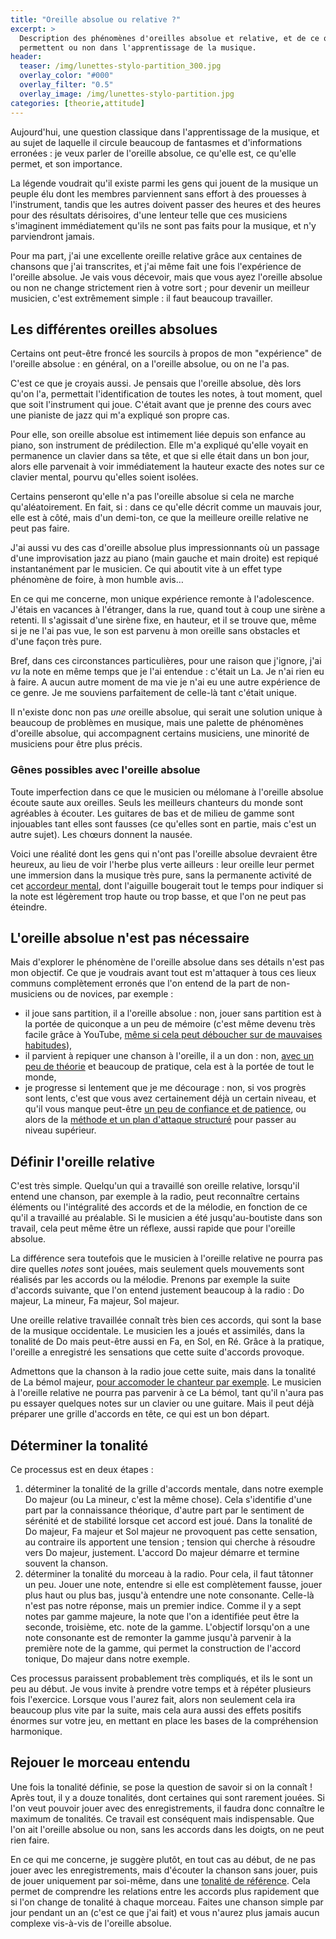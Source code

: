 ```yaml
---
title: "Oreille absolue ou relative ?"
excerpt: >
  Description des phénomènes d'oreilles absolue et relative, et de ce qu'elles 
  permettent ou non dans l'apprentissage de la musique.
header:
  teaser: /img/lunettes-stylo-partition_300.jpg
  overlay_color: "#000"
  overlay_filter: "0.5"
  overlay_image: /img/lunettes-stylo-partition.jpg
categories: [theorie,attitude]
---
```


Aujourd'hui, une question classique dans l'apprentissage de la musique, et au 
sujet de laquelle il circule beaucoup de fantasmes et d'informations erronées : 
je veux parler de l'oreille absolue, ce qu'elle est, ce qu'elle permet, et son 
importance.

La légende voudrait qu'il existe parmi les gens qui jouent de la musique un 
peuple élu dont les membres parviennent sans effort à des prouesses à 
l'instrument, tandis que les autres doivent passer des heures et des heures 
pour des résultats dérisoires, d'une lenteur telle que ces musiciens 
s'imaginent immédiatement qu'ils ne sont pas faits pour la musique, et n'y 
parviendront jamais.

Pour ma part, j'ai une excellente oreille relative grâce aux centaines de 
chansons que j'ai transcrites, et j'ai même fait une fois l'expérience de 
l'oreille absolue. Je vais vous décevoir, mais que vous ayez l'oreille absolue 
ou non ne change strictement rien à votre sort ; pour devenir un meilleur 
musicien, c'est extrêmement simple : il faut beaucoup travailler.

## Les différentes oreilles absolues

Certains ont peut-être froncé les sourcils à propos de mon "expérience" de 
l'oreille absolue : en général, on a l'oreille absolue, ou on ne l'a pas.

C'est ce que je croyais aussi. Je pensais que l'oreille absolue, dès lors qu'on 
l'a, permettait l'identification de toutes les notes, à tout moment, quel que 
soit l'instrument qui joue. C'était avant que je prenne des cours avec une 
pianiste de jazz qui m'a expliqué son propre cas.

Pour elle, son oreille absolue est intimement liée depuis son enfance au piano, 
son instrument de prédilection. Elle m'a expliqué qu'elle voyait en permanence 
un clavier dans sa tête, et que si elle était dans un bon jour, alors elle 
parvenait à voir immédiatement la hauteur exacte des notes sur ce clavier 
mental, pourvu qu'elles soient isolées.

Certains penseront qu'elle n'a pas l'oreille absolue si cela ne marche 
qu'aléatoirement. En fait, si : dans ce qu'elle décrit comme un mauvais jour, 
elle est à côté, mais d'un demi-ton, ce que la meilleure oreille relative ne 
peut pas faire.

J'ai aussi vu des cas d'oreille absolue plus impressionnants où un passage 
d'une improvisation jazz au piano (main gauche et main droite) est repiqué 
instantanément par le musicien. Ce qui aboutit vite à un effet type phénomène 
de foire, à mon humble avis…

En ce qui me concerne, mon unique expérience remonte à l'adolescence. J'étais 
en vacances à l'étranger, dans la rue, quand tout à coup une sirène a retenti. 
Il s'agissait d'une sirène fixe, en hauteur, et il se trouve que, même si je ne 
l'ai pas vue, le son est parvenu à mon oreille sans obstacles et d'une façon 
très pure.

Bref, dans ces circonstances particulières, pour une raison que j'ignore, j'ai 
*vu* la note en même temps que je l'ai entendue : c'était un La. Je n'ai rien 
eu à faire. A aucun autre moment de ma vie je n'ai eu une autre expérience de 
ce genre. Je me souviens parfaitement de celle-là tant c'était unique.

Il n'existe donc non pas *une* oreille absolue, qui serait une solution unique 
à beaucoup de problèmes en musique, mais une palette de phénomènes d'oreille 
absolue, qui accompagnent certains musiciens, une minorité de musiciens pour 
être plus précis.

### Gênes possibles avec l'oreille absolue

Toute imperfection dans ce que le musicien ou mélomane à l'oreille absolue 
écoute saute aux oreilles. Seuls les meilleurs chanteurs du monde sont 
agréables à écouter. Les guitares de bas et de milieu de gamme sont injouables 
tant elles sont fausses (ce qu'elles sont en partie, mais c'est un autre 
sujet). Les chœurs donnent la nausée.

Voici une réalité dont les gens qui n'ont pas l'oreille absolue devraient être 
heureux, au lieu de voir l'herbe plus verte ailleurs : leur oreille leur permet 
une immersion dans la musique très pure, sans la permanente activité de cet 
[accordeur mental][asg], dont l'aiguille bougerait tout le temps pour indiquer 
si la note est légèrement trop haute ou trop basse, et que l'on ne peut pas 
éteindre.

## L'oreille absolue n'est pas nécessaire

Mais d'explorer le phénomène de l'oreille absolue dans ses détails n'est pas 
mon objectif. Ce que je voudrais avant tout est m'attaquer à tous ces lieux 
communs complètement erronés que l'on entend de la part de non-musiciens ou de 
novices, par exemple :

- il joue sans partition, il a l'oreille absolue : non, jouer sans partition 
est à la portée de quiconque a un peu de mémoire (c'est même devenu très facile 
grâce à YouTube, [même si cela peut déboucher sur de mauvaises 
habitudes][autodidactes]),
- il parvient à repiquer une chanson à l'oreille, il a un don : non, [avec un 
peu de théorie][jouer-oreille] et beaucoup de pratique, cela est à la portée de 
tout le monde,
- je progresse si lentement que je me décourage : non, si vos progrès sont 
lents, c'est que vous avez certainement déjà un certain niveau, et qu'il vous 
manque peut-être [un peu de confiance et de patience][attitude], ou alors de la 
[méthode et un plan d'attaque structuré][theorie] pour passer au niveau 
supérieur.

## Définir l'oreille relative

C'est très simple. Quelqu'un qui a travaillé son oreille relative, lorsqu'il 
entend une chanson, par exemple à la radio, peut reconnaître certains éléments 
ou l'intégralité des accords et de la mélodie, en fonction de ce qu'il a 
travaillé au préalable. Si le musicien a été jusqu'au-boutiste dans son 
travail, cela peut même être un réflexe, aussi rapide que pour l'oreille 
absolue.

La différence sera toutefois que le musicien à l'oreille relative ne pourra pas 
dire quelles *notes* sont jouées, mais seulement quels mouvements sont réalisés 
par les accords ou la mélodie. Prenons par exemple la suite d'accords suivante, 
que l'on entend justement beaucoup à la radio : Do majeur, La mineur, Fa 
majeur, Sol majeur.

Une oreille relative travaillée connaît très bien ces accords, qui sont la base 
de la musique occidentale. Le musicien les a joués et assimilés, dans la 
tonalité de Do mais peut-être aussi en Fa, en Sol, en Ré. Grâce à la pratique, 
l'oreille a enregistré les sensations que cette suite d'accords provoque.

Admettons que la chanson à la radio joue cette suite, mais dans la tonalité de 
La bémol majeur, [pour accomoder le chanteur par exemple][tonalites]. Le 
musicien à l'oreille relative ne pourra pas parvenir à ce La bémol, tant qu'il 
n'aura pas pu essayer quelques notes sur un clavier ou une guitare. Mais il 
peut déjà préparer une grille d'accords en tête, ce qui est un bon départ.

## Déterminer la tonalité

Ce processus est en deux étapes :

1. déterminer la tonalité de la grille d'accords mentale, dans notre exemple Do 
majeur (ou La mineur, c'est la même chose). Cela s'identifie d'une part par la 
connaissance théorique, d'autre part par le sentiment de sérénité et de 
stabilité lorsque cet accord est joué. Dans la tonalité de Do majeur, Fa majeur 
et Sol majeur ne provoquent pas cette sensation, au contraire ils apportent une 
tension ; tension qui cherche à résoudre vers Do majeur, justement. L'accord Do 
majeur démarre et termine souvent la chanson.
2. déterminer la tonalité du morceau à la radio. Pour cela, il faut tâtonner un 
peu. Jouer une note, entendre si elle est complètement fausse, jouer plus haut 
ou plus bas, jusqu'à entendre une note consonante. Celle-là n'est pas notre 
réponse, mais un premier indice. Comme il y a sept notes par gamme majeure, la 
note que l'on a identifiée peut être la seconde, troisième, etc. note de la 
gamme. L'objectif lorsqu'on a une note consonante est de remonter la gamme 
jusqu'à parvenir à la première note de la gamme, qui permet la construction de 
l'accord tonique, Do majeur dans notre exemple.

Ces processus paraissent probablement très compliqués, et ils le sont un peu au 
début. Je vous invite à prendre votre temps et à répéter plusieurs fois 
l'exercice. Lorsque vous l'aurez fait, alors non seulement cela ira beaucoup 
plus vite par la suite, mais cela aura aussi des effets positifs énormes sur 
votre jeu, en mettant en place les bases de la compréhension harmonique.

## Rejouer le morceau entendu

Une fois la tonalité définie, se pose la question de savoir si on la connaît ! 
Après tout, il y a douze tonalités, dont certaines qui sont rarement jouées. Si 
l'on veut pouvoir jouer avec des enregistrements, il faudra donc connaître le 
maximum de tonalités. Ce travail est conséquent mais indispensable. Que l'on 
ait l'oreille absolue ou non, sans les accords dans les doigts, on ne peut rien 
faire.

En ce qui me concerne, je suggère plutôt, en tout cas au début, de ne pas jouer 
avec les enregistrements, mais d'écouter la chanson sans jouer, puis de jouer 
uniquement par soi-même, dans une [tonalité de référence][jouer-oreille]. Cela 
permet de comprendre les relations entre les accords plus rapidement que si 
l'on change de tonalité à chaque morceau. Faites une chanson simple par jour 
pendant un an (c'est ce que j'ai fait) et vous n'aurez plus jamais aucun 
complexe vis-à-vis de l'oreille absolue.

[tonalites]:/comprendre-les-tonalites/
[autodidactes]:/les-meilleurs-exercices-pour-autodidactes/
[jouer-oreille]:/jouer-a-l-oreille/
[asg]:https://www.accordersaguitare.com
[attitude]:/attitude
[theorie]:/theorie
